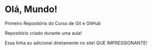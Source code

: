 # Olá, Mundo!
 Primeiro Repositório do Curso de Git e GitHub

 Repositório criado durante uma aula!

 Essa linha eu adicionei diretamente no site! QUE IMPRESSIONANTE!
